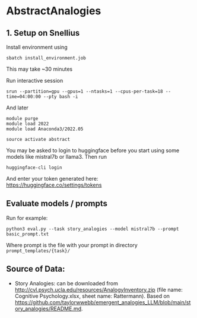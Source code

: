 # AbstractAnalogies

## 1. Setup on Snellius
Install environment using
```
sbatch install_environment.job
```
This may take ~30 minutes

Run interactive session
```
srun --partition=gpu --gpus=1 --ntasks=1 --cpus-per-task=18 --time=04:00:00 --pty bash -i
```

And later
```
module purge
module load 2022
module load Anaconda3/2022.05

source activate abstract
```

You may be asked to login to huggingface before you start using some models like mistral7b or llama3. Then run
```
huggingface-cli login
```
And enter your token generated here: https://huggingface.co/settings/tokens

## Evaluate models / prompts

Run for example:
```
python3 eval.py --task story_analogies --model mistral7b --prompt basic_prompt.txt
```
Where prompt is the file with your prompt in directory `prompt_templates/{task}/`

## Source of Data:
- Story Analogies: can be downloaded from http://cvl.psych.ucla.edu/resources/AnalogyInventory.zip (file name: Cognitive Psychology.xlsx, sheet name: Rattermann). Based on https://github.com/taylorwwebb/emergent_analogies_LLM/blob/main/story_analogies/README.md.